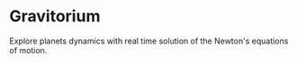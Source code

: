 # Gravitorium

Explore planets dynamics with real time solution of the Newton's equations of motion.